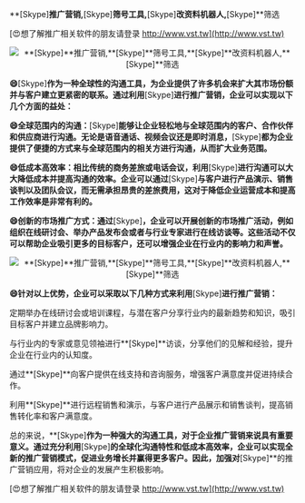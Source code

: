 **[Skype]**推广营销,**[Skype]**筛号工具,**[Skype]**改资料机器人,**[Skype]**筛选

[😍想了解推广相关软件的朋友请登录 http://www.vst.tw](http://www.vst.tw)

 <center><img src="https://vst.tw/MP4/tuiguang/png/4.png" alt="**[Skype]**推广营销,**[Skype]**筛号工具,**[Skype]**改资料机器人,**[Skype]**筛选"></center>

**😄**[Skype]**作为一种全球性的沟通工具，为企业提供了许多机会来扩大其市场份额并与客户建立更紧密的联系。通过利用**[Skype]**进行推广营销，企业可以实现以下几个方面的益处：**

**😄全球范围内的沟通：**[Skype]**能够让企业轻松地与全球范围内的客户、合作伙伴和供应商进行沟通。无论是语音通话、视频会议还是即时消息，**[Skype]**都为企业提供了便捷的方式来与全球范围内的相关方进行沟通，从而扩大业务范围。**

**😄低成本高效率：相比传统的商务差旅或电话会议，利用**[Skype]**进行沟通可以大大降低成本并提高沟通的效率。企业可以通过**[Skype]**与客户进行产品演示、销售谈判以及团队会议，而无需承担昂贵的差旅费用，这对于降低企业运营成本和提高工作效率是非常有利的。**

**😄创新的市场推广方式：通过**[Skype]**，企业可以开展创新的市场推广活动，例如组织在线研讨会、举办产品发布会或者与行业专家进行在线访谈等。这些活动不仅可以帮助企业吸引更多的目标客户，还可以增强企业在行业内的影响力和声誉。**

 <center><img src="https://vst.tw/MP4/tuiguang/png/4.png" alt="**[Skype]**推广营销,**[Skype]**筛号工具,**[Skype]**改资料机器人,**[Skype]**筛选"></center>

**😄针对以上优势，企业可以采取以下几种方式来利用**[Skype]**进行推广营销：**

定期举办在线研讨会或培训课程，与潜在客户分享行业内的最新趋势和知识，吸引目标客户并建立品牌影响力。

与行业内的专家或意见领袖进行**[Skype]**访谈，分享他们的见解和经验，提升企业在行业内的认知度。

通过**[Skype]**向客户提供在线支持和咨询服务，增强客户满意度并促进持续合作。

利用**[Skype]**进行远程销售和演示，与客户进行产品展示和销售谈判，提高销售转化率和客户满意度。

总的来说，**[Skype]**作为一种强大的沟通工具，对于企业推广营销来说具有重要意义。通过充分利用**[Skype]**的全球化沟通特性和低成本高效率，企业可以实现全新的推广营销模式，促进业务增长并赢得更多客户。因此，加强对**[Skype]**的推广营销应用，将对企业的发展产生积极影响。

[😍想了解推广相关软件的朋友请登录 http://www.vst.tw](http://www.vst.tw)



